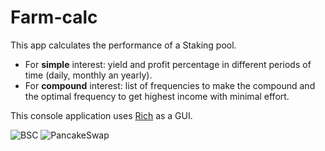 # Farm-calc

This app calculates the performance of a Staking pool. 
- For **simple** interest: yield and profit percentage in different periods of time (daily, monthly an yearly). 
- For **compound** interest: list of frequencies to make the compound and the optimal frequency to get highest income with minimal effort.

This console application uses [Rich](https://github.com/willmcgugan/rich) as a GUI.

![BSC](https://img.shields.io/badge/-BSC-gray?style=flat&logo=binance)
![PancakeSwap](https://img.shields.io/badge/-%F0%9F%A5%9E%20PancakeSwap-gray?style=flat)

